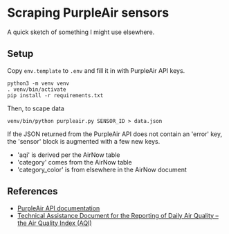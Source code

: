 # Scraping PurpleAir sensors

A quick sketch of something I might use elsewhere.

## Setup

Copy `env.template` to `.env` and fill it in with PurpleAir API keys.

    python3 -m venv venv
    . venv/bin/activate
    pip install -r requirements.txt

Then, to scape data

    venv/bin/python purpleair.py SENSOR_ID > data.json

If the JSON returned from the PurpleAir API does not contain an 'error' key,
the 'sensor' block is augmented with a few new keys.

  * 'aqi' is derived per the AirNow table
  * 'category' comes from the AirNow table
  * 'category\_color' is from elsewhere in the AirNow document

## References

  * [PurpleAir API documentation](https://community.purpleair.com/t/making-api-calls-with-the-purpleair-api/180)
  * [Technical Assistance Document for the
Reporting of Daily Air Quality – the Air Quality
Index (AQI)](https://www.airnow.gov/sites/default/files/2021-05/aqi-technical-assistance-document-sept2018.pdf)
